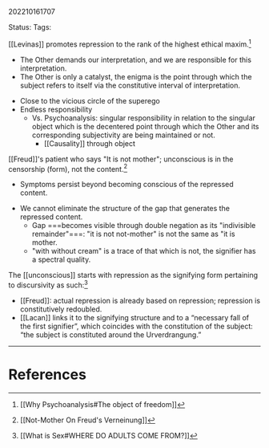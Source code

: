 202210161707

Status: 
Tags: 

[[Levinas]] promotes repression to the rank of the highest ethical maxim.[^1]
* The Other demands our interpretation, and we are responsible for this interpretation.
* The Other is only a catalyst, the enigma is the point through which the subject refers to itself via the constitutive interval of interpretation.
- Close to the vicious circle of the superego
- Endless responsibility
	* Vs. Psychoanalysis: singular responsibility in relation to the singular object which is the decentered point through which the Other and its corresponding subjectivity are being maintained or not.
		* [[Causality]] through object

[[Freud]]'s patient who says "It is not mother"; unconscious is in the censorship (form), not the content.[^2]
- Symptoms persist beyond becoming conscious of the repressed content.
* We cannot eliminate the structure of the gap that generates the repressed content.
	- Gap ===becomes visible through double negation as its "indivisible remainder"===: "it is not not-mother" is not the same as "it is mother.
	- "with without cream" is a trace of that which is not, the signifier has a spectral quality.

The [[unconscious]] starts with repression as the signifying form pertaining to discursivity as such:[^3]
- [[Freud]]: actual repression is already based on repression; repression is constitutively redoubled.
- [[Lacan]] links it to the signifying structure and to a “necessary fall of the first signifier”, which coincides with the constitution of the subject: “the subject is constituted around the Urverdrangung.”


---
# References

[^1]: [[Why Psychoanalysis#The object of freedom]]
[^2]: [[Not-Mother On Freud's Verneinung]]
[^3]: [[What is Sex#WHERE DO ADULTS COME FROM?]]